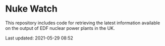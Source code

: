 # Nuke Watch

This repository includes code for retrieving the latest information available on the output of EDF nuclear power plants in the UK.

Last updated: 2021-05-29 08:52